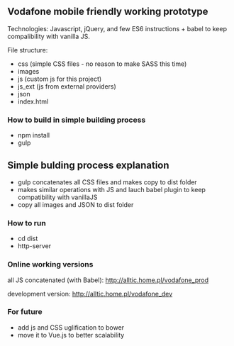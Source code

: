 ## Vodafone mobile friendly working prototype
Technologies:
Javascript, jQuery, and few ES6 instructions + babel to keep compalibility with vanilla JS.

File structure:
- css (simple CSS files - no reason to make SASS this time)
- images 
- js (custom js for this project)
- js_ext (js from external providers)
- json 
- index.html

### How to build in simple building process
- npm install
- gulp

## Simple bulding process explanation
- gulp concatenates all CSS files and makes copy to dist folder
- makes similar operations with JS and lauch babel plugin to keep compatibility with vanillaJS
- copy all images and JSON to dist folder

### How to run
- cd dist
- http-server

### Online working versions
all JS concatenated (with Babel):
http://alltic.home.pl/vodafone_prod

development version:
http://alltic.home.pl/vodafone_dev

### For future
- add js and CSS uglification to bower
- move it to Vue.js to better scalability


